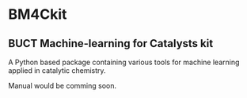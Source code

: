 # BM4Ckit
## BUCT Machine-learning for Catalysts kit
A Python based package containing various tools for machine learning applied in catalytic chemistry.

Manual would be comming soon.
